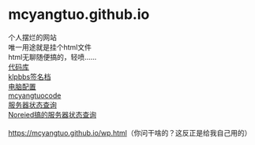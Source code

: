 # mcyangtuo.github.io
个人摆烂的网站<br>
唯一用途就是挂个html文件<br>
html无聊随便搞的，轻喷……<br>
<a href="https://github.com/mcyangtuo/mcyangtuo.github.io">代码库</a><br>
<a href="https://mcyangtuo.github.io/klpbbs签名档.html">klpbbs签名档</a><br>
<a href="https://mcyangtuo.github.io/电脑配置.html">电脑配置</a><br>
<a href="https://mcyangtuo.github.io/mcyangtuocode">mcyangtuocode</a><br>
<a href="https://mcyangtuo.github.io/%E6%9C%8D%E5%8A%A1%E5%99%A8%E7%8A%B6%E6%80%81%E6%9F%A5%E8%AF%A2.html">服务器状态查询</a><br>
<a href="https://mcyangtuo.github.io/server/index.html">Noreied搞的服务器状态查询</a><br>
<br>
<a href="https://mcyangtuo.github.io/wp.html">https://mcyangtuo.github.io/wp.html</a>（你问干啥的？这反正是给我自己用的）
